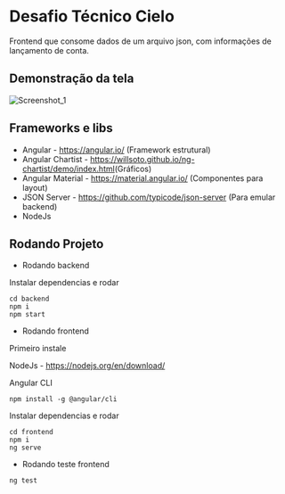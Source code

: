 # Desafio Técnico Cielo

Frontend que consome dados de um arquivo json, com informações de lançamento de conta.

## Demonstração da tela

![Screenshot_1](https://user-images.githubusercontent.com/19713358/96488541-8716db00-1214-11eb-8358-6f2ea6b0a25b.png)

## Frameworks e libs

- Angular - <a href="https://angular.io/">https://angular.io/</a> (Framework estrutural)
- Angular Chartist - <a href="https://willsoto.github.io/ng-chartist/demo/index.html">https://willsoto.github.io/ng-chartist/demo/index.html</a>(Gráficos)
- Angular Material - <a href="https://material.angular.io/">https://material.angular.io/</a> (Componentes para layout)
- JSON Server - <a href="https://github.com/typicode/json-server">https://github.com/typicode/json-server</a> (Para emular backend)
- NodeJs

## Rodando Projeto

- Rodando backend

Instalar dependencias e rodar

```
cd backend
npm i
npm start
```

- Rodando frontend

Primeiro instale

NodeJs - <a href="https://nodejs.org/en/download/">https://nodejs.org/en/download/</a>

Angular CLI

```
npm install -g @angular/cli
```

Instalar dependencias e rodar

```
cd frontend
npm i
ng serve
```

- Rodando teste frontend

```
ng test
```
